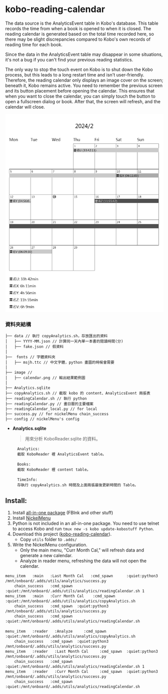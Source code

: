 # kobo-reading-calendar
The data source is the AnalyticsEvent table in Kobo's database. This table records the time from when a book is opened to when it is closed. The reading calendar is generated based on the total time recorded here, so there may be slight discrepancies compared to Kobo's own records of reading time for each book.

Since the data in the AnalyticsEvent table may disappear in some situations, it's not a bug if you can't find your previous reading statistics.

The only way to stop the touch event on Kobo is to shut down the Kobo process, but this leads to a long restart time and isn't user-friendly. Therefore, the reading calendar only displays an image cover on the screen; beneath it, Kobo remains active. You need to remember the previous screen and its button placement before opening the calendar. This ensures that when you want to close the calendar, you can simply touch the button to open a fullscreen dialog or book. After that, the screen will refresh, and the calendar will close.

![enter image description here](https://raw.githubusercontent.com/hsuan9522/kobo-reading-calendar/master/image/calendar.png)

### 資料夾結構
```
├── data // 執行 copyAnalytics.sh，存放匯出的資料
│   ├── YYYY-MM.json // 計算同一天內單一本書的閱讀時間(分)
│   ├── fake.json // 假資料
│  
├──  fonts // 字體資料夾
│   ├── msjh.ttc // 中文字體，python 畫圖的時候會需要
│  
├── image // 
│   ├── calendar.png // 輸出結果範例圖
│ 
├── Analytics.sqlite
├── copyAnalytics.sh // 截取 kobo 的 content、AnalyticsEvent 兩張表
├── readingCalendar.sh // 執行 python
├── readingCalendar.py // 畫日曆的主要檔案
├── readingCalendar_local.py // for local
├── success.py // for nickelMenu chain_success
├── config // nickelMenu's config
```


* **Analytics.sqlite**
    > 用來分析 KoboReader.sqlite 的資料。

        Analytics: 
        截取 KoboReader 裡 AnalyticsEvent table。
        
        Books:
        截取 KoboReader 裡 content table。

        TimeInfo:
        存執行 copyAnalytics.sh 時間及上面兩張最後更新時間的 Table。

## Install:
1. Install [all-in-one package](https://www.mobileread.com/forums/showthread.php?t=254214) (FBInk and other stuff)
2. Install [NickelMenu](https://pgaskin.net/NickelMenu/)
3. Python is not included in an all-in-one package. You need to use telnet to access Kobo and run `tmux new -s kobo update-kobostuff Python`.
4. Download this project ([kobo-reading-calendar](https://github.com/hsuan9522/kobo-reading-calendar/releases/tag/v1.0)).
	*  Copy `utils` folder to `.adds/`
5. Write the NickelMenu configuration.
    * Only the main menu, "Curr Month Cal," will refresh data and generate a new calendar.
    * Analyze in reader menu, refreshing the data will not open the calendar.
```
menu_item   :main   :Last Month Cal   :cmd_spawn      :quiet:python3 /mnt/onboard/.adds/utils/analytics/success.py     
    chain_success   :cmd_spawn   :quiet:/mnt/onboard/.adds/utils/analytics/readingCalendar.sh 1
menu_item   :main   :Curr Month Cal    :cmd_spawn      :quiet:/mnt/onboard/.adds/utils/analytics/copyAnalytics.sh
    chain_success   :cmd_spawn  :quiet:python3 /mnt/onboard/.adds/utils/analytics/success.py
    chain_success   :cmd_spawn  :quiet:/mnt/onboard/.adds/utils/analytics/readingCalendar.sh

menu_item   :reader   :Analyze     :cmd_spawn      :quiet:/mnt/onboard/.adds/utils/analytics/copyAnalytics.sh
    chain_success   :cmd_spawn  :quiet:python3 /mnt/onboard/.adds/utils/analytics/success.py
menu_item   :reader   :Last Month Cal     :cmd_spawn  :quiet:python3 /mnt/onboard/.adds/utils/analytics/success.py     
    chain_success   :cmd_spawn   :quiet:/mnt/onboard/.adds/utils/analytics/readingCalendar.sh 1
menu_item   :reader   :Curr Month Cal     :cmd_spawn  :quiet:python3 /mnt/onboard/.adds/utils/analytics/success.py     
    chain_success   :cmd_spawn   :quiet:/mnt/onboard/.adds/utils/analytics/readingCalendar.sh
```





